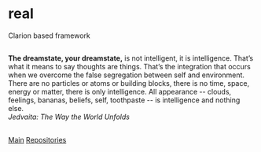 # real

Clarion based framework


##
###

**The dreamstate, your dreamstate,** is not intelligent, it is intelligence. 
That’s what it means to say thoughts are things. That’s the integration that occurs when we overcome the false segregation between self and environment. 
There are no particles or atoms or building blocks, there is no time, space, energy or matter, there is only intelligence. 
All appearance -- clouds, feelings, bananas, beliefs, self, toothpaste -- is intelligence and nothing else. <BR/>
_Jedvaita: The Way the World Unfolds_

##
###

<!-- 
[Code](https://github.com/RobertArtigas/DCT2CLASS_Docs)
[Wiki](https://github.com/RobertArtigas/DCT2CLASS_Docs/wiki) 
-->
[Main](https://github.com/RobertArtigas) 
[Repositories](https://github.com/RobertArtigas?tab=repositories)
